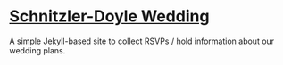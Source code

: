 # [Schnitzler-Doyle Wedding](https://schnitzlerdoyle.co.uk)

A simple Jekyll-based site to collect RSVPs / hold information about our wedding plans.
